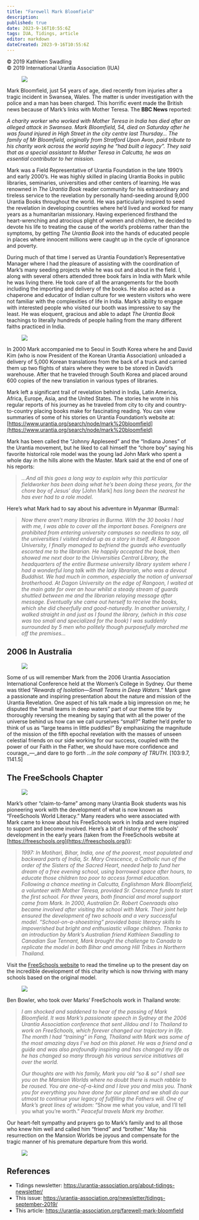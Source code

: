 ```yaml
---
title: "Farewell Mark Bloomfield"
description: 
published: true
date: 2023-9-16T10:55:6Z
tags: IUA, Tidings, article
editor: markdown
dateCreated: 2023-9-16T10:55:6Z
---
```


<p class="v-card v-sheet theme--light gray lighten-3 px-2">© 2019 Kathleen Swadling<br>© 2019 International Urantia Association (IUA)</p>

<figure id="Figure_1" class="image urantiapedia image-style-align-left">
<img src="../../../image/article/IUA_Tidings/Mark-Bloomfield2-Adjusted-300x366.jpg">
</figure>

Mark Bloomfield, just 54 years of age, died recently from injuries after a tragic incident in Swansea, Wales. The matter is under investigation with the police and a man has been charged. This horrific event made the British news because of Mark’s links with Mother Teresa. The **BBC News** reported: 

_A charity worker who worked with Mother Teresa in India has died after an alleged attack in Swansea. Mark Bloomfield, 54, died on Saturday after he was found injured in High Street in the city centre last Thursday… The family of Mr Bloomfield, originally from Stratford Upon Avon, paid tribute to his charity work across the world saying he “had built a legacy”. They said that as a special assistant to Mother Teresa in Calcutta, he was an essential contributor to her mission._

Mark was a Field Representative of Urantia Foundation in the late 1990’s and early 2000’s. He was highly skilled in placing Urantia Books in public libraries, seminaries, universities and other centers of learning. He was renowned in _The Urantia Book_ reader community for his extraordinary and tireless service to the revelation by personally hand-seeding around 9,000 Urantia Books throughout the world. He was particularly inspired to seed the revelation in developing countries where he’d lived and worked for many years as a humanitarian missionary. Having experienced firsthand the heart-wrenching and atrocious plight of women and children, he decided to devote his life to treating the cause of the world’s problems rather than the symptoms, by getting _The Urantia Book_ into the hands of educated people in places where innocent millions were caught up in the cycle of ignorance and poverty.

During much of that time I served as Urantia Foundation’s Representative Manager where I had the pleasure of assisting with the coordination of Mark’s many seeding projects while he was out and about in the field. I, along with several others attended three book fairs in India with Mark while he was living there. He took care of all the arrangements for the booth including the importing and delivery of the books. He also acted as a chaperone and educator of Indian culture for we western visitors who were not familiar with the complexities of life in India. Mark’s ability to engage with interested people who visited our booth was impressive to say the least. He was eloquent, gracious and able to adapt _The Urantia Book_ teachings to literally hundreds of people hailing from the many different faiths practiced in India.

<figure id="Figure_2" class="image urantiapedia image-style-align-right">
<img src="../../../image/article/IUA_Tidings/Korean-Books-delivery-2006-300x205.jpg">
</figure>

In 2000 Mark accompanied me to Seoul in South Korea where he and David Kim (who is now President of the Korean Urantia Association) unloaded a delivery of 5,000 Korean translations from the back of a truck and carried them up two flights of stairs where they were to be stored in David’s warehouse. After that he traveled through South Korea and placed around 600 copies of the new translation in various types of libraries. 

Mark left a significant trail of revelation behind in India, Latin America, Africa, Europe, Asia, and the United States. The stories he wrote in his regular reports of his journey as he traveled from city to city and country-to-country placing books make for fascinating reading. You can view summaries of some of his stories on Urantia Foundation’s website at: [https://www.urantia.org/search/node/mark%20bloomfield](https://www.urantia.org/search/node/mark%20bloomfield)

Mark has been called the “Johnny Appleseed” and the “Indiana Jones” of the Urantia movement, but he liked to call himself the “chore boy” saying his favorite historical role model was the young lad John Mark who spent a whole day in the hills alone with the Master. Mark said at the end of one of his reports:
<br style="clear:both;"/>

> _…And all this goes a long way to explain why this particular fieldworker has been doing what he’s been doing these years, for the chore boy of Jesus’ day_ \[John Mark\] _has long been the nearest he has ever had to a role model._

Here’s what Mark had to say about his adventure in Myanmar (Burma): 

> _Now there aren’t many libraries in Burma. With the 30 books I had with me, I was able to cover all the important bases. Foreigners are prohibited from entering university campuses so needless to say, all the universities I visited ended up as a story in itself. At Rangoon University, I finally managed to befriend the guards who eventually escorted me to the librarian. He happily accepted the book, then showed me next door to the Universities Central Library, the headquarters of the entire Burmese university library system where I had a wonderful long talk with the lady librarian, who was a devout Buddhist. We had much in common, especially the notion of universal brotherhood. At Dagon University on the edge of Rangoon, I waited at the main gate for over an hour whilst a steady stream of guards shuttled between me and the librarian relaying message after message. Eventually she came out herself to receive the books, which she did cheerfully and good-naturedly. In another university, I walked straight in and just as I found the library, (which in this case was too small and specialized for the book) I was suddenly surrounded by 5 men who politely though purposefully marched me off the premises…_

## 2006 In Australia

<figure id="Figure_3" class="image urantiapedia image-style-align-right">
<img src="../../../image/article/IUA_Tidings/Mark-B-253x400.jpg">
</figure>

Some of us will remember Mark from the 2006 Urantia Association International Conference held at the Women’s College in Sydney. Our theme was titled “_Rewards of Isolation—Small Teams in Deep Waters._” Mark gave a passionate and inspiring presentation about the nature and mission of the Urantia Revelation. One aspect of his talk made a big impression on me; he disputed the “small teams in deep waters” part of our theme title by thoroughly reversing the meaning by saying that with all the power of the universe behind us how can we call ourselves “small?” Rather he’d prefer to think of us as “large teams in little puddles!” By emphasizing the magnitude of the mission of the fifth epochal revelation with the masses of unseen celestial friends on our side working for our success, coupled with the power of our Faith in the Father, we should have more confidence and courage_—_and dare to go forth _…in the sole company of TRUTH._ \[103:9.7, 1141.5\]
<br style="clear:both;"/>

## The FreeSchools Chapter

<figure id="Figure_4" class="image urantiapedia image-style-align-left">
<img src="../../../image/article/IUA_Tidings/Mark-Robert-Motihari-2000-300x225.jpg">
</figure>

Mark’s other “claim-to-fame” among many Urantia Book students was his pioneering work with the development of what is now known as “FreeSchools World Literacy.” Many readers who were associated with Mark came to know about his FreeSchools work in India and were inspired to support and become involved. Here’s a bit of history of the schools’ development in the early years (taken from the FreeSchools website at [https://freeschools.org](https://freeschools.org/)):
<br style="clear:both;"/>

> _1997: In Motihari, Bihar, India, one of the poorest, most populated and backward parts of India, Sr. Mary Crescence, a Catholic nun of the order of the Sisters of the Sacred Heart, needed help to fund her dream of a free evening school, using borrowed space after hours, to educate those children too poor to access formal education. Following a chance meeting in Calcutta, Englishman Mark Bloomfield, a volunteer with Mother Teresa, provided Sr. Crescence funds to start the first school. For three years, both financial and moral support came from Mark. In 2000, Australian Dr. Robert Coenraads also became involved after visiting the school with Mark. Their joint help ensured the development of two schools and a very successful model. “School-on-a-shoestring” provided basic literacy skills to impoverished but bright and enthusiastic village children. Thanks to an introduction by Mark’s Australian friend Kathleen Swadling to Canadian Sue Tennant, Mark brought the challenge to Canada to replicate the model in both Bihar and among Hill Tribes in Northern Thailand._

Visit the [FreeSchools website](https://freeschools.org/about/) to read the timeline up to the present day on the incredible development of this charity which is now thriving with many schools based on the original model.

<figure id="Figure_5" class="image urantiapedia">
<img src="../../../image/article/IUA_Tidings/Mark-Ben-Harbour-Adjusted-300x225.jpg">
</figure>

Ben Bowler, who took over Marks’ FreeSchools work in Thailand wrote:

> _I am shocked and saddened to hear of the passing of Mark Bloomfield. It was Mark’s passionate speech in Sydney at the 2006 Urantia Association conference that sent Jildou and I to Thailand to work on FreeSchools, which forever changed our trajectory in life. The month I had “training” in Fang, Thailand with Mark was some of the most amazing days I’ve had on this planet. He was a friend and a guide and was also profoundly inspiring and has changed my life as he has changed so many through his various service initiatives all over the world._ 
> 
> _Our thoughts are with his family, Mark you old “so & so” I shall see you on the Mansion Worlds where no doubt there is much rabble to be roused. You are one-of-a-kind and I love you and miss you. Thank you for everything you have done for our planet and we shall do our utmost to continue your legacy of fulfilling the Fathers will. One of Mark’s great lines of wisdom:_ “Show me what you value, and I’ll tell you what you’re worth.” _Peaceful travels Mark my brother._ 

Our heart-felt sympathy and prayers go to Mark’s family and to all those who knew him well and called him “friend” and “brother.” May his resurrection on the Mansion Worlds be joyous and compensate for the tragic manner of his premature departure from this world.

<figure id="Figure_6" class="image urantiapedia">
<img src="../../../image/article/IUA_Tidings/Mark-B-arms-Adjusted-481x706.jpg">
</figure>

## References

- Tidings newsletter: https://urantia-association.org/about-tidings-newsletter/
- This issue: https://urantia-association.org/newsletter/tidings-september-2019/
- This article: https://urantia-association.org/farewell-mark-bloomfield